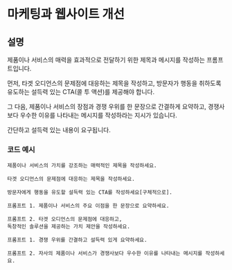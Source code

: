 # 마케팅과 웹사이트 개선

## 설명
제품이나 서비스의 매력을 효과적으로 전달하기 위한 제목과 메시지를 작성하는 프롬프트입니다.

먼저, 타겟 오디언스의 문제점에 대응하는 제목을 작성하고, 방문자가 행동을 취하도록 유도하는 설득력 있는 CTA(콜 투 액션)를 제공해야 합니다.

그 다음, 제품이나 서비스의 장점과 경쟁 우위를 한 문장으로 간결하게 요약하고, 경쟁사보다 우수한 이유를 나타내는 메시지를 작성하라는 지시가 있습니다.

간단하고 설득력 있는 내용이 요구됩니다.

### 코드 예시

```plaintext
제품이나 서비스의 가치를 강조하는 매력적인 제목을 작성하세요.
```

```plaintext
타겟 오디언스의 문제점에 대응하는 제목을 작성하세요.
```

```plaintext
방문자에게 행동을 유도할 설득력 있는 CTA를 작성하세요[구체적으로].
```

```plaintext
프롬프트 1. 제품이나 서비스의 주요 이점을 한 문장으로 요약하세요.

프롬프트 2. 타겟 오디언스의 문제점에 대응하고,
독창적인 솔루션을 제공하는 가치 제안을 작성하세요.
```

```plaintext
프롬프트 1. 경쟁 우위를 간결하고 설득력 있게 요약하세요.

프롬프트 2. 자사의 제품이나 서비스가 경쟁사보다 우수한 이유를 나타내는 메시지를 작성하세요.
```